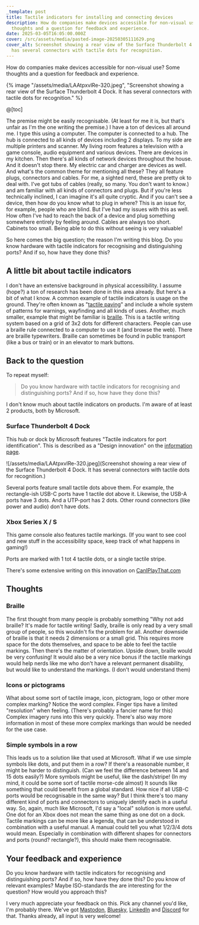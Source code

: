 ```yaml
---
_template: post
title: Tactile indicators for installing and connecting devices
description: How do companies make devices accessible for non-visual use? Some
  thoughts and a question for feedback and experience.
date: 2025-03-05T16:05:00.000Z
cover: /src/assets/media/pasted-image-20250305111629.png
cover_alt: Screenshot showing a rear view of the Surface Thunderbolt 4 Dock. It
  has several connectors with tactile dots for recognition.
---
```

How do companies make devices accessible for non-visual use? Some thoughts and a question for feedback and experience.

{% image "/assets/media/LAAtpxvlRe-320.jpeg", "Screenshot showing a rear view of the Surface Thunderbolt 4 Dock. It has several connectors with tactile dots for recognition." %}

@[toc]

The premise might be easily recognisable. (At least for me it is, but that's unfair as I'm the one writing the premise.)
I have a ton of devices all around me. I type this using a computer. The computer is connected to a hub. The hub is connected to all kinds of devices including 2 displays. To my side are multiple printers and scanner. My living room features a television with a game console, audio equipment and various devices. There are devices in my kitchen. Then there's all kinds of network devices throughout the house. And it doesn't stop there. My electric car and charger are devices as well. And what's the common theme for mentioning all these? They all feature plugs, connectors and cables.
For me, a sighted nerd, these are pretty ok to deal with. I've got tubs of cables (really, so many. You don't want to know.) and am familiar with all kinds of connectors and plugs. But if you're less technically inclined, I can imagine it's all quite cryptic. And if you can't see a device, then how do you know what to plug in where? This is an issue for, for example, people who are blind. But I've had my issues with this as well. How often I've had to reach the back of a device and plug something somewhere entirely by feeling around. Cables are always too short. Cabinets too small. Being able to do this without seeing is very valuable!

So here comes the big question; the reason I'm writing this blog. Do you know hardware with tactile indicators for recognising and distinguishing ports? And if so, how have they done this?

## A little bit about tactile indicators
 I don't have an extensive background in physical accessibility. I assume (hope?) a ton of research has been done in this area already. But here's a bit of what I know.
 A common example of tactile indicators is usage on the ground. They're often known as "[tactile paving](https://en.wikipedia.org/wiki/Tactile_paving)" and include a whole system of patterns for warnings, wayfinding and all kinds of uses.
 Another, much smaller, example that might be familiar is [braille](https://en.wikipedia.org/wiki/Braille). This is a tactile writing system based on a grid of 3x2 dots for different characters. People can use a braille rule connected to a computer to use it (and browse the web). There are braille typewriters. Braille can sometimes be found in public transport (like a bus or train) or in an elevator to mark buttons.

## Back to the question
To repeat myself:
> Do you know hardware with tactile indicators for recognising and distinguishing ports? And if so, how have they done this?

I don't know much about tactile indicators on products. I'm aware of at least 2 products, both by Microsoft. 

### Surface Thunderbolt 4 Dock
This hub or dock by Microsoft features "Tactile indicators for port identification". This is described as a "Design innovation" on the [information page](https://learn.microsoft.com/en-us/surface/surface-thunderbolt4-dock#references).

![/assets/media/LAAtpxvlRe-320.jpeg](Screenshot showing a rear view of the Surface Thunderbolt 4 Dock. It has several connectors with tactile dots for recognition.)

Several ports feature small tactile dots above them. For example, the rectangle-ish USB-C ports have 1 tactile dot above it. Likewise, the USB-A ports have 3 dots. And a UTP-port has 2 dots. Other round connectors (like power and audio) don't have dots. 

### Xbox Series X / S
This game console also features tactile markings. (If you want to see cool and new stuff in the accessibility space, keep track of what happens in gaming!)

Ports are marked with 1 tot 4 tactile dots, or a single tactile stripe.

There's some extensive writing on this innovation on [CanIPlayThat.com](https://caniplaythat.com/2020/10/13/xbox-series-x-tactile-indicators-are-available-under-ports/)

## Thoughts
### Braille
The first thought from many people is probably something "Why not add braille? It's made for tactile writing! Sadly, braille is only read by a very small group of people, so this wouldn't fix the problem for all. Another downside of braille is that it needs 2 dimensions or a small grid. This requires more space for the dots themselves, and space to be able to feel the tactile markings. Then there's the matter of orientation. Upside down, braille would be very confusing! It would also be a very nice bonus if the tactile markings would help nerds like me who don't have a relevant permanent disability, but would like to understand the markings. (I don't would understand them)

### Icons or pictograms
What about some sort of tactile image, icon, pictogram, logo or other more complex marking? Notice the word complex. Finger tips have a limited "resolution" when feeling. (There's probably a fancier name for this) Complex imagery runs into this very quickly. There's also way more information in most of these more complex markings than would be needed for the use case.

### Simple symbols in a row
This leads us to a solution like that used at Microsoft. What if we use simple symbols like dots, and put them in a row? If there's a reasonable number, it might be harder to distinguish. (Can we feel the difference between 14 and 15 dots easily?) More symbols might be useful, like the dash/stripe! (In my mind, it could be some sort of tactile morse-cde almost)
It sounds like something that could benefit from a global standard. How nice if all USB-C ports would be recognisable in the same way? But I think there's too many different kind of ports and connectors to uniquely identify each in a useful way. So, again, much like Microsoft, I'd say a "local" solution is more useful. One dot for an Xbox does not mean the same thing as one dot on a dock. 
Tactile markings can be more like a legenda, that can be understood in combination with a useful manual. A manual could tell you what 1/2/3/4 dots would mean. Especially in combination with different shapes for connectors and ports (round? rectangle?), this should make them recognisable.

## Your feedback and experience
Do you know hardware with tactile indicators for recognising and distinguishing ports? And if so, how have they done this?
Do you know of relevant examples? Maybe ISO-standards the are interesting for the question? How would you approach this?

I very much appreciate your feedback on this. Pick any channel you'd like, I'm probably there. We've got [Mastodon](https://mastodon.social/@erikKroes), [Bluesky](https://bsky.app/profile/erikkroes.bsky.social), [LinkedIn](https://www.linkedin.com/in/erikkroes/) and [Discord](https://discord.gg/FSRZDPDzrQ) for that. Thanks already, all input is very welcome! 

